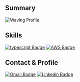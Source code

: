 ## Summary
![Waving Profile](https://capsule-render.vercel.app/api?type=waving&height=200&text=Ray!&fontAlign=80&fontAlignY=40&color=gradient)
  
## Skills
  [![typescript Badge](https://img.shields.io/badge/Typescript-235A97?style=flat-square&logo=Typescript&logoColor=white)](https://www.typescriptlang.org/)
  [![AWS Badge](https://img.shields.io/badge/Aws-0095D5?style=flat-square&logo=Aws&logoColor=white)](https://aws.amazon.com/)

## Contact & Profile
[![Gmail Badge](https://img.shields.io/badge/Gmail-d14836?style=flat-square&logo=Gmail&logoColor=white&link=mailto:cto@scentlab.kr)](mailto:gmj1197@scentlab.kr)
[![Linkedin Badge](https://img.shields.io/badge/-LinkedIn-blue?style=flat-square&logo=Linkedin&logoColor=white&link=https://www.linkedin.com/in/rayle/)](https://www.linkedin.com/in/rayle/)

<!-- [![Notion Profile Badge](https://img.shields.io/badge/-notion-black?style=flat-square&logo=notion&logoColor=white&link=https://www.notion.so/{path})](https://www.notion.so/{path}) -->
